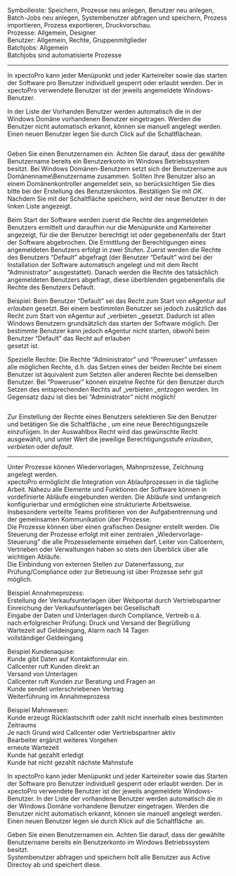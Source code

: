 <!DOCTYPE html>
<html>
<head>
<meta charset="utf-8">
<meta name="viewport" content="width=device-width, initial-scale=1.0">
<title>300_Prozesse_Rechte_und_Batchjobs.md</title>
<link rel="stylesheet" href="https://stackedit.io/res-min/themes/base.css" />
<script type="text/javascript" src="https://cdn.mathjax.org/mathjax/latest/MathJax.js?config=TeX-AMS_HTML"></script>
</head>
<body><div class="container"><p>Symbolleiste: Speichern, Prozesse neu anlegen, Benutzer neu anlegen, Batch-Jobs neu anlegen, Systembenutzer abfragen und speichern, Prozess importieren, Prozess exportieren, Druckvorschau. <br>
Prozesse: Allgemein, Designer <br>
Benutzer: Allgemein, Rechte, Gruppenmitglieder <br>
Batchjobs: Allgemein <br>
Batchjobs sind automatisierte Prozesse </p>

<hr>

<p>In xpectoPro kann jeder Menüpunkt und jeder Karteireiter sowie das starten der Software pro Benutzer individuell gesperrt oder erlaubt werden. Der in xpectoPro verwendete Benutzer ist der jeweils angemeldete Windows-Benutzer.</p>

<p>In der Liste der Vorhanden Benutzer werden automatisch die in der Windows Domäne vorhandenen Benutzer eingetragen. Werden die Benutzer nicht automatisch erkannt, können sie manuell angelegt werden. Einen neuen Benutzer legen Sie durch Click auf die Schaltfläche<img src="http://xpecto.github.io/docs/img/img211.png" alt="" title="">an.</p>

<p><img src="http://xpecto.github.io/docs/img/img212.png" alt="" title=""></p>

<p>Geben Sie einen Benutzernamen ein. Achten Sie darauf, dass der gewählte Benutzername bereits ein Benutzerkonto im Windows Betriebssystem besitzt. Bei Windows Domänen-Benutzern setzt sich der Benutzername aus Domänenname\Benutzername zusammen. Sollten Ihre Benutzer also an einem Domänenkontroller angemeldet sein, so berücksichtigen Sie dies bitte bei der Erstellung des Benutzerskontos. Bestätigen Sie mit <em>OK</em>. <br>
Nachdem Sie mit der Schaltfläche<img src="http://xpecto.github.io/docs/img/img013.png" alt="" title=""> speichern, wird der neue Benutzer in der linken Liste angezeigt.</p>

<p>Beim Start der Software werden zuerst die Rechte des angemeldeten Benutzers ermittelt und daraufhin nur die Menüpunkte und Karteireiter angezeigt, für die der Benutzer berechtigt ist oder gegebenenfalls der Start der Software abgebrochen. Die Ermittlung der Berechtigungen eines angemeldeten Benutzers erfolgt in zwei Stufen. Zuerst werden die Rechte des Benutzers “Default” abgefragt (der Benutzer “Default” wird bei der Installation der Software automatisch angelegt und mit dem Recht “Administrator” ausgestattet). Danach werden die Rechte des tatsächlich angemeldeten Benutzers abgefragt, diese überblenden gegebenenfalls die Rechte des Benutzers Default.</p>

<p>Beispiel: Beim Benutzer “Default” sei das Recht zum Start von eAgentur auf <em>erlauben</em> gesetzt. Bei einem bestimmten Benutzer sei jedoch zusätzlich das Recht zum Start von eAgentur auf _verbieten _gesetzt. Dadurch ist allen Windows Benutzern grundsätzlich das starten der Software möglich. Der bestimmte Benutzer kann jedoch eAgentur nicht starten, obwohl beim Benutzer “Default” das Recht auf erlauben <br>
gesetzt ist.</p>

<p>Spezielle Rechte: Die Rechte “Administrator” und “Poweruser” umfassen alle möglichen Rechte, d.h. das Setzen eines der beiden Rechte bei einem Benutzer ist äquivalent zum Setzten aller anderen Rechte bei demselben Benutzer. Bei “Poweruser” können einzelne Rechte für den Benutzer durch Setzen des entsprechenden Rechts auf _verbieten _entzogen werden. Im Gegensatz dazu ist dies bei “Administrator” nicht möglich!</p>

<p><img src="http://xpecto.github.io/docs/img/img214.png" alt="" title=""></p>

<p>Zur Einstellung der Rechte eines Benutzers selektieren Sie den Benutzer und betätigen Sie die Schaltfläche <img src="http://xpecto.github.io/docs/img/img046.png" alt="" title="">, um eine neue Berechtigungszeile einzufügen. In der Auswahlbox Recht wird das gewünschte Recht ausgewählt, und unter Wert die jeweilige Berechtigungsstufe <em>erlauben</em>, <em>verbieten</em> oder <em>default</em>.</p>

<hr>

<p>Unter Prozesse können Wiedervorlagen, Mahnprozesse, Zeichnung angelegt werden. <br>
xpectoPro ermöglicht die Integration von Ablaufprozessen in die tägliche Arbeit. Nahezu alle Elemente und Funktionen der Software können in vordefinierte Abläufe eingebunden werden. Die Abläufe sind umfangreich konfigurierbar und ermöglichen eine strukturierte Arbeitsweise. Insbesondere verteilte Teams profitieren von der Aufgabentrennung und der gemeinsamen Kommunikation über Prozesse. <br>
Die Prozesse können über einen grafischen Designer erstellt werden. Die Steuerung der Prozesse erfolgt mit einer zentralen „Wiedervorlage-Steuerung” die alle Prozesselemente einsehen darf. Leiter von Callcentern, Vertrieben oder Verwaltungen haben so stets den Überblick über alle wichtigen Abläufe. <br>
Die Einbindung von externen Stellen zur Datenerfassung, zur Prüfung/Compliance oder zur Betreuung ist über Prozesse sehr gut möglich. </p>

<p>Beispiel Annahmeprozess: <br>
Erstellung der Verkaufsunterlagen über Webportal durch Vertriebspartner <br>
Einreichung der Verkaufsunterlagen bei Gesellschaft <br>
Eingabe der Daten und Unterlagen durch Compliance, Vertreib o.ä. <br>
nach erfolgreicher Prüfung: Druck und Versand der Begrüßung <br>
Wartezeit auf Geldeingang, Alarm nach 14 Tagen <br>
vollständiger Geldeingang</p>

<p>Beispiel Kundenaquise: <br>
Kunde gibt Daten auf Kontaktformular ein. <br>
Callcenter ruft Kunden direkt an <br>
Versand von Unterlagen <br>
Callcenter ruft Kunden zur Beratung und Fragen an <br>
Kunde sendet unterschriebenen  Vertrag <br>
Weiterführung im Annahmeprozess</p>

<p>Beispiel Mahnwesen: <br>
Kunde erzeugt Rücklastschrift oder zahlt nicht innerhalb eines bestimmten Zeitraums <br>
Je nach Grund wird Callcenter oder Vertriebspartner aktiv <br>
Bearbeiter ergänzt weiteres Vorgehen <br>
erneute Wartezeit <br>
Kunde hat gezahlt erledigt <br>
Kunde hat nicht gezahlt nächste Mahnstufe</p>

<p>In xpectoPro kann jeder Menüpunkt und jeder Karteireiter sowie das Starten der Software pro Benutzer individuell gesperrt oder erlaubt werden. Der in xpectoPro verwendete Benutzer ist der jeweils angemeldete Windows-Benutzer. In der Liste der vorhandene Benutzer werden automatisch die in der Windows Domäne vorhandene Benutzer eingetragen. Werden die Benutzer nicht automatisch erkannt, können sie manuell angelegt werden. Einen neuen Benutzer legen sie durch Klick auf die Schaltfläche <img src="http://xpecto.github.io/docs/img/img_1424426984009.png" alt="" title=""> an.</p>

<p><img src="http://xpecto.github.io/docs/img/img_1424427033970.png" alt="" title=""> <br>
Geben Sie einen Benutzernamen ein. Achten Sie darauf, dass der gewählte Benutzername bereits ein Benutzerkonto im Windows Betriebssystem besitzt.  <br>
Systembenutzer abfragen und speichern holt alle Benutzer aus Active Directoy ab und speichert diese.</p></div></body>
</html>